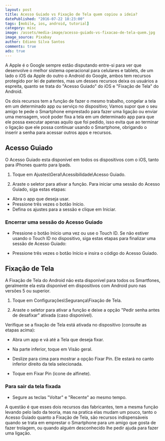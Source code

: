 ```yaml
---
layout: post
title: Acesso Guiado vs Fixação de Tela quem copiou a ideia?
datePublished: "2016-07-22 18:23:00"
tags: [mobile, ios, android, tutorial]
category: misc
image: /assets/media-image/acesso-guiado-vs-fixacao-de-tela-quem.jpg
image_source: Pixabay
author: Ediano Silva Santos
comments: true
ads: true
---
```


A Apple é o Google sempre estão disputando entre-si para ver que desenvolve o melhor sistema operacional para celulares e tablets, de um lado o iOS da Apple do outro o Android do Google, ambos tem recursos protegido por lei de patentes, mas um desses recursos deixa os usuários a espreita, quanto se trata do "Acesso Guiado" do iOS e "Fixação de Tela" do Android.

Os dois recursos tem a função de fazer o mesmo trabalho, congelar a tela em um determinado app ou serviço no dispositivo; Vamos supor que o seu amigo te pede o Smartphone emprestado para fazer uma ligação ou enviar uma mensagem, você poder fixa a tela em um determinado app para que ele possa executar apenas aquilo que foi pedido, isso evita que ao terminar o ligação que ele possa continuar usando o Smartphone, obrigando o inserir a senha para acessar outros apps e recursos.

## Acesso Guiado
O Acesso Guiado esta disponível em todos os dispositivos com o iOS, tanto para iPhones quanto para Ipads.

1. Toque em Ajustes\Geral\Acessibilidade\Acesso Guiado.

2. Araste o seletor para ativar a função.
Para iniciar uma sessão do Acesso Guiado, siga estas etapas:

* Abra o app que deseja usar.
* Pressione três vezes o botão Início.
* Defina os ajustes para a sessão e clique em Iniciar.

### Encerrar uma sessão do Acesso Guiado

* Pressione o botão Início uma vez ou use o Touch ID.
Se não estiver usando o Touch ID no dispositivo, siga estas etapas para finalizar uma sessão de Acesso Guiado:

* Pressione três vezes o botão Início e insira o código do Acesso Guiado.

## Fixação de Tela
A Fixação de Tela do Android não esta disponível para todos os Smartfones, geralmente ela esta disponível em dispositivos com Android puro nas versões 5 ou superior.

1. Toque em Configurações\Segurança\Fixação de Tela.

2. Araste o seletor para ativar a função e deixe a opção "Pedir senha antes de desafixar" ativada (caso disponível).

Verifique se a fixação de Tela está ativada no dispositivo (consulte as etapas acima):

* Abra um app e vá até a Tela que deseja fixar.

* Na parte inferior, toque em Visão geral.

* Deslize para cima para mostrar a opção Fixar Pin. Ele estará no canto inferior direito da tela selecionada.

* Toque em Fixar Pin (icone de alfinete).

### Para sair da tela fixada

* Segure as teclas "Voltar" e "Recente" ao mesmo tempo.

A questão é que esses dois recursos das fabricantes, tem a mesma função levando pelo lado da teoria, mas na pratica elas mudam um pouco, tanto o Acesso Guiado quanto a Fixação de Tela, são recursos indispensáveis quando se trata em emprestar o Smartphone para um amigo que gosta de fazer trolagem, ou quando alguém desconhecido lhe pedir ajuda para fazer uma ligação.